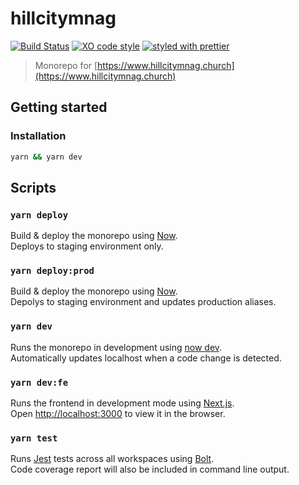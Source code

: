 # hillcitymnag

[![Build Status](https://travis-ci.com/bmealhouse/hillcitymnag.svg?branch=master)](https://travis-ci.com/bmealhouse/hillcitymnag)
[![XO code style](https://img.shields.io/badge/code_style-XO-5ed9c7.svg)](https://github.com/sindresorhus/xo)
[![styled with prettier](https://img.shields.io/badge/styled_with-prettier-ff69b4.svg)](https://github.com/prettier/prettier)

> Monorepo for [https://www.hillcitymnag.church](https://www.hillcitymnag.church)

## Getting started

### Installation

```sh
yarn && yarn dev
```

## Scripts

### `yarn deploy`

Build & deploy the monorepo using [Now](https://zeit.co/now).<br>
Deploys to staging environment only.

### `yarn deploy:prod`

Build & deploy the monorepo using [Now](https://zeit.co/now).<br>
Depolys to staging environment and updates production aliases.

### `yarn dev`

Runs the monorepo in development using [now dev](https://zeit.co/blog/now-dev).<br>
Automatically updates localhost when a code change is detected.

### `yarn dev:fe`

Runs the frontend in development mode using [Next.js](https://nextjs.org/).<br>
Open [http://localhost:3000](http://localhost:3000) to view it in the browser.

### `yarn test`

Runs [Jest](https://jestjs.io/) tests across all workspaces using [Bolt](http://boltpkg.com/).<br>
Code coverage report will also be included in command line output.

